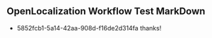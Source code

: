 ## OpenLocalization Workflow Test MarkDown
* 5852fcb1-5a14-42aa-908d-f16de2d314fa thanks!

<!--HONumber=Jul16_HO3-->


